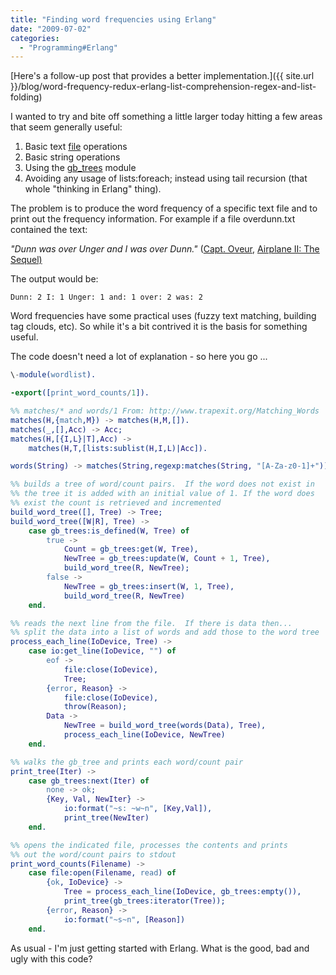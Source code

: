 ```yaml
---
title: "Finding word frequencies using Erlang"
date: "2009-07-02"
categories: 
  - "Programming#Erlang"
---
```


[Here's a follow-up post that provides a better implementation.]({{ site.url }}/blog/word-frequency-redux-erlang-list-comprehension-regex-and-list-folding)

I wanted to try and bite off something a little larger today hitting a few areas that seem generally useful:

1. Basic text [file](http://www.erlang.org/doc/man/file.html) operations
2. Basic string operations
3. Using the [gb_trees](http://www.erlang.org/doc/man/gb_trees.html) module
4. Avoiding any usage of lists:foreach; instead using tail recursion (that whole "thinking in Erlang" thing).

The problem is to produce the word frequency of a specific text file and to print out the frequency information. For example if a file overdunn.txt contained the text:

_"Dunn was over Unger and I was over Dunn."_ ([Capt. Oveur](http://www.imdb.com/character/ch0006136/quotes), [Airplane II: The Sequel)](http://www.imdb.com/title/tt0083530/)

The output would be:

    Dunn: 2 I: 1 Unger: 1 and: 1 over: 2 was: 2

Word frequencies have some practical uses (fuzzy text matching, building tag clouds, etc). So while it's a bit contrived it is the basis for something useful.

The code doesn't need a lot of explanation - so here you go ...

```erlang
\-module(wordlist).

-export([print_word_counts/1]).

%% matches/* and words/1 From: http://www.trapexit.org/Matching_Words
matches(H,{match,M}) -> matches(H,M,[]).
matches(_,[],Acc) -> Acc;
matches(H,[{I,L}|T],Acc) ->
    matches(H,T,[lists:sublist(H,I,L)|Acc]).

words(String) -> matches(String,regexp:matches(String, "[A-Za-z0-1]+")).

%% builds a tree of word/count pairs.  If the word does not exist in 
%% the tree it is added with an initial value of 1. If the word does
%% exist the count is retrieved and incremented
build_word_tree([], Tree) -> Tree;
build_word_tree([W|R], Tree) ->
	case gb_trees:is_defined(W, Tree) of
		true ->
			Count = gb_trees:get(W, Tree),
			NewTree = gb_trees:update(W, Count + 1, Tree),
			build_word_tree(R, NewTree);
		false ->
			NewTree = gb_trees:insert(W, 1, Tree),
			build_word_tree(R, NewTree)
	end.

%% reads the next line from the file.  If there is data then...
%% split the data into a list of words and add those to the word tree
process_each_line(IoDevice, Tree) ->
	case io:get_line(IoDevice, "") of
		eof -> 
			file:close(IoDevice),
			Tree;
		{error, Reason} ->
			file:close(IoDevice),
			throw(Reason);
		Data ->
			NewTree = build_word_tree(words(Data), Tree),
			process_each_line(IoDevice, NewTree)
	end.

%% walks the gb_tree and prints each word/count pair
print_tree(Iter) ->
	case gb_trees:next(Iter) of
		none -> ok;
		{Key, Val, NewIter} ->
			io:format("~s: ~w~n", [Key,Val]),
			print_tree(NewIter)
	end.

%% opens the indicated file, processes the contents and prints
%% out the word/count pairs to stdout
print_word_counts(Filename) ->
	case file:open(Filename, read) of
		{ok, IoDevice} ->
			Tree = process_each_line(IoDevice, gb_trees:empty()),
			print_tree(gb_trees:iterator(Tree));
		{error, Reason} ->
			io:format("~s~n", [Reason])
	end.
```

As usual - I'm just getting started with Erlang. What is the good, bad and ugly with this code?
